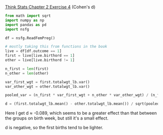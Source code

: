 [Think Stats Chapter 2 Exercise 4](http://greenteapress.com/thinkstats2/html/thinkstats2003.html#toc24) (Cohen's d)

```python
from math import sqrt
import numpy as np
import pandas as pd
import nsfg

df = nsfg.ReadFemPreg()

# mostly taking this from functions in the book
live = df[df.outcome == 1]
first = live[live.birthord == 1]
other = live[live.birthord != 1]

n_first = len(first)
n_other = len(other)

var_first_wgt = first.totalwgt_lb.var()
var_other_wgt = other.totalwgt_lb.var()

pooled_var = (n_first * var_first_wgt + n_other * var_other_wgt) / (n_first + n_other)

d = (first.totalwgt_lb.mean() - other.totalwgt_lb.mean()) / sqrt(pooled_var)
```

Here I get d ≈ -0.089, which seems to be a greater effect than that between the groups on birth week,
but still it's a small effect.

d is negative, so the first births tend to be lighter.
